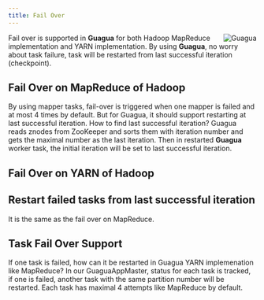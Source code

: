 ```yaml
---
title: Fail Over
---
```


[<img src="../images/guagua_duck_50.png" alt="Guagua" align="right">](http://shifu.ml/docs/stable/guide/guagua/)

Fail over is supported in **Guagua** for both Hadoop MapReduce implementation and YARN implementation. By using **Guagua**, no worry about task failure, task will be restarted from last successful iteration (checkpoint).

Fail Over on MapReduce of Hadoop
--------

By using mapper tasks, fail-over is triggered when one mapper is failed and at most 4 times by default. But for Guagua, it should support restarting at last successful iteration. How to find last successful iteration? Guagua reads znodes from ZooKeeper and sorts them with iteration number and gets the maximal number as the last iteration. Then in restarted **Guagua** worker task, the initial iteration will be set to last successful iteration.

Fail Over on YARN of Hadoop
--------

## Restart failed tasks from last successful iteration

It is the same as the fail over on MapReduce.

## Task Fail Over Support

If one task is failed, how can it be restarted in Guagua YARN implemenation like MapReduce? In our GuaguaAppMaster, status for each task is tracked, if one is failed, another task with the same partition number will be restarted. Each task has maximal 4 attempts like MapReduce by default.
